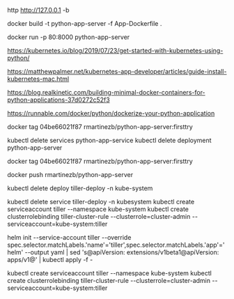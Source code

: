 http http://127.0.0.1 -b

docker build -t python-app-server -f App-Dockerfile .

docker run -p 80:8000 python-app-server

https://kubernetes.io/blog/2019/07/23/get-started-with-kubernetes-using-python/


https://matthewpalmer.net/kubernetes-app-developer/articles/guide-install-kubernetes-mac.html


https://blog.realkinetic.com/building-minimal-docker-containers-for-python-applications-37d0272c52f3

https://runnable.com/docker/python/dockerize-your-python-application

docker tag 04be66021f87 rmartinezb/python-app-server:firsttry

kubectl delete services python-app-service
kubectl delete deployment python-app-server


 docker tag 04be66021f87 rmartinezb/python-app-server:firsttry

 docker push rmartinezb/python-app-server



kubectl delete deploy tiller-deploy -n kube-system

kubectl delete service tiller-deploy -n kubesystem
kubectl create serviceaccount tiller --namespace kube-system
kubectl create clusterrolebinding tiller-cluster-rule  --clusterrole=cluster-admin  --serviceaccount=kube-system:tiller

helm init --service-account tiller --override spec.selector.matchLabels.'name'='tiller',spec.selector.matchLabels.'app'='helm' --output yaml | sed 's@apiVersion: extensions/v1beta1@apiVersion: apps/v1@' | kubectl apply -f -


 kubectl create serviceaccount tiller --namespace kube-system
 kubectl create clusterrolebinding tiller-cluster-rule  --clusterrole=cluster-admin  --serviceaccount=kube-system:tiller